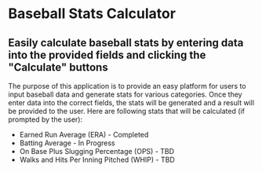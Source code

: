 # Baseball Stats Calculator


## Easily calculate baseball stats by entering data into the provided fields and clicking the "Calculate" buttons

The purpose of this application is to provide an easy platform for users to input baseball data and generate stats for various categories.  Once they enter data into the correct fields, the stats will be generated and a result will be provided to the user.  Here are following stats that will be calculated (if prompted by the user): 

* Earned Run Average (ERA) - Completed
* Batting Average - In Progress
* On Base Plus Slugging Percentage (OPS) - TBD
* Walks and Hits Per Inning Pitched (WHIP) - TBD
